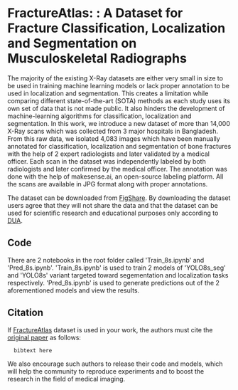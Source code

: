 # FractureAtlas: : A Dataset for Fracture Classification, Localization and Segmentation on Musculoskeletal Radiographs

The majority of the existing X-Ray datasets are either very small in size to be used in training machine learning models or lack proper annotation to be used in localization and segmentation. This creates a limitation while comparing different state-of-the-art (SOTA) methods as each study uses its own set of data that is not made public. It also hinders the development of machine-learning algorithms for classification, localization and segmentation. In this work, we introduce a new dataset of more than 14,000 X-Ray scans which was collected from 3 major hospitals in Bangladesh. From this raw data, we isolated 4,083 images which have been manually annotated for classification, localization and segmentation of bone fractures with the help of 2 expert radiologists and later validated by a medical officer. Each scan in the dataset was independently labeled by both radiologists and later confirmed by the medical officer. The annotation was done with the help of makesense.ai, an open-source labeling platform. All the scans are available in JPG format along with proper annotations.

The dataset can be downloaded from [FigShare](https://doi.org/10.6084/m9.figshare.22363012). By downloading the dataset users agree that they will not share the data and that the dataset can be used for scientific research and educational purposes only according to [DUA](https://www.physionet.org/about/licenses/physionet-credentialed-health-data-license-150/).

## Code
There are 2 notebooks in the root folder called 'Train_8s.ipynb' and 'Pred_8s.ipynb'. 'Train_8s.ipynb' is used to train 2 models of 'YOLO8s_seg' and 'YOLO8s' variant targeted toward segementation and localization tasks respectively. 'Pred_8s.ipynb' is used to generate predictions out of the 2 aforementioned models and view the results.

## Citation
If [FractureAtlas](https://doi.org/10.6084/m9.figshare.22363012) dataset is used in your work, the authors must cite the [original paper]() as follows:
```code
  bibtext here
```
We also encourage such authors to release their code and models, which will help the community to reproduce experiments and to boost the research in the field of medical imaging.

